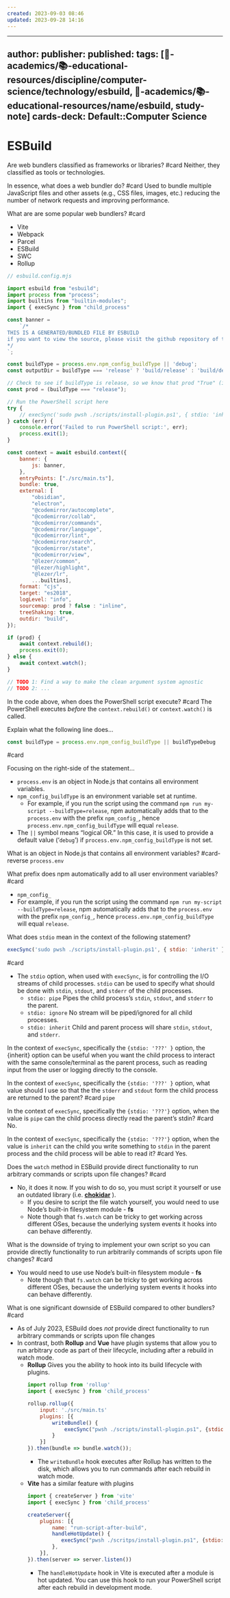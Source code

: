 ```yaml
---
created: 2023-09-03 08:46
updated: 2023-09-28 14:16
---
```


---
author: 
publisher: 
published: 
tags: [🔴-academics/📚-educational-resources/discipline/computer-science/technology/esbuild, 🔴-academics/📚-educational-resources/name/esbuild, study-note] 
cards-deck: Default::Computer Science
---

# ESBuild

Are web bundlers classified as frameworks or libraries? #card 
Neither, they classified as tools or technologies.

In essence, what does  a web bundler do? #card 
Used to bundle multiple JavaScript files and other assets (e.g., CSS files, images, etc.) reducing the number of network requests and improving performance.

What are are some popular web bundlers? #card 
- Vite
- Webpack
- Parcel
- ESBuild
- SWC
- Rollup

```js
// esbuild.config.mjs

import esbuild from "esbuild";
import process from "process";
import builtins from "builtin-modules";
import { execSync } from "child_process"

const banner =
	`/*
THIS IS A GENERATED/BUNDLED FILE BY ESBUILD
if you want to view the source, please visit the github repository of this plugin
*/
`;

const buildType = process.env.npm_config_buildType || 'debug';
const outputDir = buildType === 'release' ? 'build/release' : 'build/debug';

// Check to see if buildType is release, so we know that prod "True" (i.e., no need for "watching" the project)
const prod = (buildType === "release");

// Run the PowerShell script here
try {
	// execSync('sudo pwsh ./scripts/install-plugin.ps1', { stdio: 'inherit' });
} catch (err) {
	console.error('Failed to run PowerShell script:', err);
	process.exit(1);
}

const context = await esbuild.context({
	banner: {
		js: banner,
	},
	entryPoints: ["./src/main.ts"],
	bundle: true,
	external: [
		"obsidian",
		"electron",
		"@codemirror/autocomplete",
		"@codemirror/collab",
		"@codemirror/commands",
		"@codemirror/language",
		"@codemirror/lint",
		"@codemirror/search",
		"@codemirror/state",
		"@codemirror/view",
		"@lezer/common",
		"@lezer/highlight",
		"@lezer/lr",
		...builtins],
	format: "cjs",
	target: "es2018",
	logLevel: "info",
	sourcemap: prod ? false : "inline",
	treeShaking: true,
	outdir: "build",
});

if (prod) {
	await context.rebuild();
	process.exit(0);
} else {
	await context.watch();
}

// TODO 1: Find a way to make the clean argument system agnostic
// TODO 2: ...
```
In the code above, when does the PowerShell script execute? #card 
The PowerShell executes *before* the `context.rebuild()` or `context.watch()` is called.

Explain what the following line does…
```js
const buildType = process.env.npm_config_buildType || buildTypeDebug 
```
#card 

Focusing on the right-side of the statement…
- `process.env` is an object in Node.js that contains all environment variables.
- `npm_config_buildType` is an environment variable set at runtime.
	- For example, if you run the script using the command `npm run my-script --buildType=release`, npm automatically adds that to the `process.env` with the prefix `npm_config_`, hence `process.env.npm_config_buildType` will equal `release`.
- The `||` symbol means “logical OR.” In this case, it is used to provide a default value (‘`debug`’) if `process.env.npm_config_buildType` is not set.

What is an object in Node.js that contains all environment variables? #card-reverse 
`process.env`

What prefix does npm automatically add to all user environment variables? #card 
- `npm_config_`
- For example,  if you run the script using the command `npm run my-script --buildType=release`, npm automatically adds that to the `process.env` with the prefix `npm_config_`, hence `process.env.npm_config_buildType` will equal `release`.

What does `stdio` mean in the context of the following statement?
```js
execSync('sudo pwsh ./scripts/install-plugin.ps1', { stdio: 'inherit' });
```
#card 
- The `stdio` option, when used with `execSync`, is for controlling the I/O streams of child processes. `stdio` can be used to specify what should be done with `stdin`, `stdout`, and `stderr` of the child processes.
	- `stdio: pipe` Pipes the child process’s `stdin`, `stdout`, and `stderr` to the parent.
	- `stdio: ignore` No stream will be piped/ignored for all child processes.
	- `stdio: inherit` Child and parent process will share `stdin`, `stdout`, and `stderr`.

In the context of `execSync`, specifically the `{stdio: '???' }` option, the {inherit} option can be useful when you want the child process to interact with the same console/terminal as the parent process, such as reading input from the user or logging directly to the console.

In the context of `execSync`, specifically the `{stdio: '???' }` option, what value should I use so that the the `stderr` and `stdout` form the child process are returned to the parent?
#card 
`pipe`

In the context of `execSync`, specifically the `{stdio: '???'}` option, when the value is `pipe` can the child process directly read the parent’s stdin? #card 
No.

In the context of `execSync`, specifically the `{stdio: '???'}` option, when the value is `inherit` can the child you write something to `stdin` in the parent process and the child process will be able to read it? #card 
Yes.

Does the `watch` method in ESBuild provide direct functionality to run arbitrary commands or scripts upon file changes? #card 
- No, it does it now. If you wish to do so, you must script it yourself or use an outdated library (i.e. [**chokidar**](https://github.com/paulmillr/chokidar]) ).
	- If you desire to script the file watch yourself, you would need to use Node’s built-in filesystem module - **fs**
	- Note though that `fs.watch` can be tricky to get working across different OSes, because the underlying system events it hooks into can behave differently.

What is the downside of trying to implement your own script so you can provide directly functionality to run arbitrarily commands of scripts upon file changes? #card 
- You would need to use  use Node’s built-in filesystem module - **fs**
	- Note though that `fs.watch` can be tricky to get working across different OSes, because the underlying system events it hooks into can behave differently.

What is one significant downside of ESBuild compared to other bundlers? #card 
- As of July 2023, ESBuild does *not* provide direct functionality to run arbitrary commands or scripts upon file changes
- In contrast, both **Rollup** and **Vue** have plugin systems that allow you to run arbitrary code as part of their lifecycle, including after a rebuild in watch mode.
	- **Rollup** Gives you the ability to hook into its build lifecycle with plugins.
	  ```js
	  import rollup from 'rollup'
	  import { execSync } from 'child_process'
	  
	  rollup.rollup({
	      input: './src/main.ts'
	      plugins: [{
	          writeBundle() {
	              execSync("pwsh ./scripts/install-plugin.ps1", {stdio: "inherit"})
	          }
	      }]
	  }).then(bundle => bundle.watch());
	  ```
		- The `writeBundle` hook executes after Rollup has written to the disk, which allows you to run commands after each rebuild in watch mode.
	- **Vite** has a similar feature with plugins
	  ```js
	  import { createServer } from 'vite'
	  import { execSync } from 'child_process'
	  
	  createServer({
	      plugins: [{
	          name: "run-script-after-build",
	          handleHotUpdate() {
	             execSync("pwsh ./scritps/install-plugin.ps1", {stdio: "inherit"});
	          },
	      }],
	  }).then(server => server.listen())
	  ```
		- The `handleHotUpdate` hook in Vite is executed after a module is hot updated. You can use this hook to run your PowerShell script after each rebuild in development mode.
